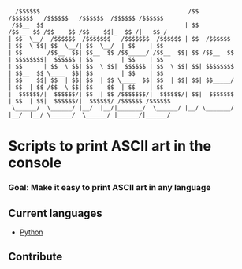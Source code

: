```
  /$$$$$$                                          /$$                  /$$$$$$   /$$$$$$   /$$$$$$  /$$$$$$ /$$$$$$
 /$$__  $$                                        | $$                 /$$__  $$ /$$__  $$ /$$__  $$|_  $$_/|_  $$_/
| $$  \__/  /$$$$$$  /$$$$$$$   /$$$$$$$  /$$$$$$ | $$  /$$$$$$       | $$  \ $$| $$  \__/| $$  \__/  | $$    | $$  
| $$       /$$__  $$| $$__  $$ /$$_____/ /$$__  $$| $$ /$$__  $$      | $$$$$$$$|  $$$$$$ | $$        | $$    | $$  
| $$      | $$  \ $$| $$  \ $$|  $$$$$$ | $$  \ $$| $$| $$$$$$$$      | $$__  $$ \____  $$| $$        | $$    | $$  
| $$    $$| $$  | $$| $$  | $$ \____  $$| $$  | $$| $$| $$_____/      | $$  | $$ /$$  \ $$| $$    $$  | $$    | $$  
|  $$$$$$/|  $$$$$$/| $$  | $$ /$$$$$$$/|  $$$$$$/| $$|  $$$$$$$      | $$  | $$|  $$$$$$/|  $$$$$$/ /$$$$$$ /$$$$$$
 \______/  \______/ |__/  |__/|_______/  \______/ |__/ \_______/      |__/  |__/ \______/  \______/ |______/|______/
 ```                                                                                                                                                                 
# Scripts to print ASCII art in the console
### Goal: Make it easy to print ASCII art in any language 


## Current languages
* [Python](https://github.com/Kah00ted/Console-ASCII/blob/master/scripts/python.py)

## Contribute
